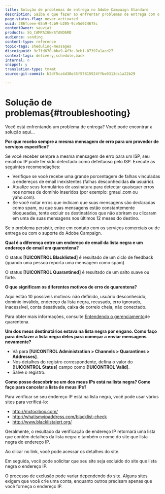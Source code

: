 ```yaml
---
title: Solução de problemas de entrega no Adobe Campaign Standard
description: Saiba o que fazer ao enfrentar problemas de entrega com o Adobe Campaign Standard.
page-status-flag: never-activated
uuid: 286fceee-65a9-4cb9-b205-9ce5d024675c
contentOwner: sauviat
products: SG_CAMPAIGN/STANDARD
audience: sending
content-type: reference
topic-tags: sheduling-messages
discoiquuid: 9c7fd670-bba9-4f3c-8cb1-87397a1acd27
context-tags: delivery,schedule,back
internal: n
snippet: y
translation-type: tm+mt
source-git-commit: b2df5ca4d38e35f57815924ffbe0313dc1a22b29

---
```



# Solução de problemas{#troubleshooting}

Você está enfrentando um problema de entrega? Você pode encontrar a solução aqui...

**Por que recebo sempre a mesma mensagem de erro para um provedor de serviços específico?**

Se você receber sempre a mesma mensagem de erro para um ISP, seu email ou IP pode ter sido detectado como defeituoso pelo ISP. Execute as seguintes recomendações:
* Verifique se você recebe uma grande porcentagem de falhas vinculadas a endereços de email inexistentes (falhas desconhecidas **do** usuário).
* Atualize seus formulários de assinatura para detectar quaisquer erros nos nomes de domínio inseridos (por exemplo: gmaul.com ou yaho.com).
* Se você notar erros que indicam que suas mensagens são declaradas como spam, ou que suas mensagens estão constantemente bloqueadas, tente excluir os destinatários que não abriram ou clicaram em uma de suas mensagens nos últimos 12 meses do destino.

Se o problema persistir, entre em contato com os serviços comerciais ou de entrega ou com o suporte do Adobe Campaign.

**Qual é a diferença entre um endereço de email da lista negra e um endereço de email em quarentena?**

O status **[!UICONTROL Blacklisted]** é resultado de um ciclo de feedback (quando uma pessoa reporta uma mensagem como spam).

O status **[!UICONTROL Quarantined]** é resultado de um salto suave ou forte.

**O que significam os diferentes motivos de erro de quarentena?**

Aqui estão 10 possíveis motivos: não definido, usuário desconhecido, domínio inválido, endereço da lista negra, recusado, erro ignorado, inacessível, conta desativada, caixa de correio cheia, não conectado.

Para obter mais informações, consulte [Entendendo o gerenciamento](../../sending/using/understanding-quarantine-management.md)de quarentena.

**Um dos meus destinatários estava na lista negra por engano. Como faço para desfazer a lista negra deles para começar a enviar mensagens novamente?**

* Vá para **[!UICONTROL Administration > Channels > Quarantines > Addresses]**.
* Nos detalhes do registro correspondente, defina o valor do **[!UICONTROL Status]** campo como **[!UICONTROL Valid]**.
* Salve o registro.

**Como posso descobrir se um dos meus IPs está na lista negra? Como faço para cancelar a lista de meus IPs?**

Para verificar se seu endereço IP está na lista negra, você pode usar vários sites para verificá-lo:
* http://mxtoolbox.com/
* http://whatismyipaddress.com/blacklist-check
* http://www.blacklistalert.org/

Geralmente, o resultado da verificação de endereço IP retornará uma lista que contém detalhes da lista negra e também o nome do site que lista negra do endereço IP.

Ao clicar no link, você pode acessar os detalhes do site.

Em seguida, você pode solicitar que seu site seja excluído do site que lista negra o endereço IP.

O processo de exclusão pode variar dependendo do site. Alguns sites exigem que você crie uma conta, enquanto outros precisam apenas que você forneça o endereço IP.
